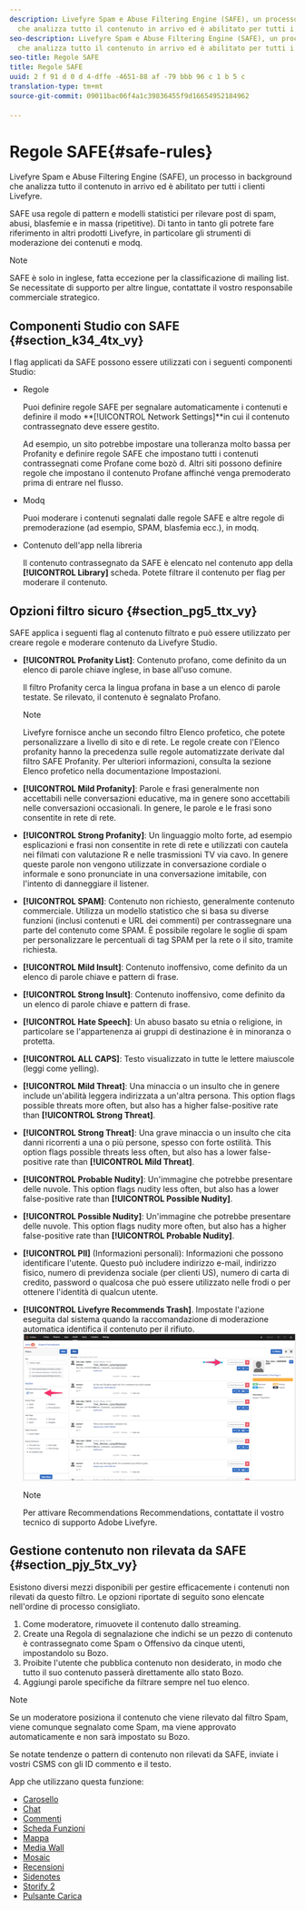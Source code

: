 ```yaml
---
description: Livefyre Spam e Abuse Filtering Engine (SAFE), un processo in background
  che analizza tutto il contenuto in arrivo ed è abilitato per tutti i clienti Livefyre.
seo-description: Livefyre Spam e Abuse Filtering Engine (SAFE), un processo in background
  che analizza tutto il contenuto in arrivo ed è abilitato per tutti i clienti Livefyre.
seo-title: Regole SAFE
title: Regole SAFE
uuid: 2 f 91 d 0 d 4-dffe -4651-88 af -79 bbb 96 c 1 b 5 c
translation-type: tm+mt
source-git-commit: 09011bac06f4a1c39836455f9d16654952184962

---
```



# Regole SAFE{#safe-rules}

Livefyre Spam e Abuse Filtering Engine (SAFE), un processo in background che analizza tutto il contenuto in arrivo ed è abilitato per tutti i clienti Livefyre.



SAFE usa regole di pattern e modelli statistici per rilevare post di spam, abusi, blasfemie e in massa (ripetitive). Di tanto in tanto gli potrete fare riferimento in altri prodotti Livefyre, in particolare gli strumenti di moderazione dei contenuti e modq.

>[!NOTE]
>
>SAFE è solo in inglese, fatta eccezione per la classificazione di mailing list. Se necessitate di supporto per altre lingue, contattate il vostro responsabile commerciale strategico.

## Componenti Studio con SAFE {#section_k34_4tx_vy}

I flag applicati da SAFE possono essere utilizzati con i seguenti componenti Studio:

* Regole

   Puoi definire regole SAFE per segnalare automaticamente i contenuti e definire il modo **[!UICONTROL Network Settings]**in cui il contenuto contrassegnato deve essere gestito.

   Ad esempio, un sito potrebbe impostare una tolleranza molto bassa per Profanity e definire regole SAFE che impostano tutti i contenuti contrassegnati come Profane come bozò d. Altri siti possono definire regole che impostano il contenuto Profane affinché venga premoderato prima di entrare nel flusso.

* Modq

   Puoi moderare i contenuti segnalati dalle regole SAFE e altre regole di premoderazione (ad esempio, SPAM, blasfemia ecc.), in modq.

* Contenuto dell'app nella libreria

   Il contenuto contrassegnato da SAFE è elencato nel contenuto app della **[!UICONTROL Library]** scheda. Potete filtrare il contenuto per flag per moderare il contenuto.

## Opzioni filtro sicuro {#section_pg5_ttx_vy}

SAFE applica i seguenti flag al contenuto filtrato e può essere utilizzato per creare regole e moderare contenuto da Livefyre Studio.

* **[!UICONTROL Profanity List]**: Contenuto profano, come definito da un elenco di parole chiave inglese, in base all'uso comune.

   Il filtro Profanity cerca la lingua profana in base a un elenco di parole testate. Se rilevato, il contenuto è segnalato Profano.

   >[!NOTE]
   >
   >Livefyre fornisce anche un secondo filtro Elenco profetico, che potete personalizzare a livello di sito e di rete. Le regole create con l'Elenco profanity hanno la precedenza sulle regole automatizzate derivate dal filtro SAFE Profanity. Per ulteriori informazioni, consulta la sezione Elenco profetico nella documentazione Impostazioni.

* **[!UICONTROL Mild Profanity]**: Parole e frasi generalmente non accettabili nelle conversazioni educative, ma in genere sono accettabili nelle conversazioni occasionali. In genere, le parole e le frasi sono consentite in rete di rete.
* **[!UICONTROL Strong Profanity]**: Un linguaggio molto forte, ad esempio esplicazioni e frasi non consentite in rete di rete e utilizzati con cautela nei filmati con valutazione R e nelle trasmissioni TV via cavo. In genere queste parole non vengono utilizzate in conversazione cordiale o informale e sono pronunciate in una conversazione imitabile, con l'intento di danneggiare il listener.
* **[!UICONTROL SPAM]**: Contenuto non richiesto, generalmente contenuto commerciale. Utilizza un modello statistico che si basa su diverse funzioni (inclusi contenuti e URL dei commenti) per contrassegnare una parte del contenuto come SPAM. È possibile regolare le soglie di spam per personalizzare le percentuali di tag SPAM per la rete o il sito, tramite richiesta.
* **[!UICONTROL Mild Insult]**: Contenuto inoffensivo, come definito da un elenco di parole chiave e pattern di frase.
* **[!UICONTROL Strong Insult]**: Contenuto inoffensivo, come definito da un elenco di parole chiave e pattern di frase.
* **[!UICONTROL Hate Speech]**: Un abuso basato su etnia o religione, in particolare se l'appartenenza ai gruppi di destinazione è in minoranza o protetta.
* **[!UICONTROL ALL CAPS]**: Testo visualizzato in tutte le lettere maiuscole (leggi come yelling).
* **[!UICONTROL Mild Threat]**: Una minaccia o un insulto che in genere include un'abilità leggera indirizzata a un'altra persona. This option flags possible threats more often, but also has a higher false-positive rate than **[!UICONTROL Strong Threat]**.

* **[!UICONTROL Strong Threat]**: Una grave minaccia o un insulto che cita danni ricorrenti a una o più persone, spesso con forte ostilità. This option flags possible threats less often, but also has a lower false-positive rate than **[!UICONTROL Mild Threat]**.

* **[!UICONTROL Probable Nudity]**: Un'immagine che potrebbe presentare delle nuvole. This option flags nudity less often, but also has a lower false-positive rate than **[!UICONTROL Possible Nudity]**.

* **[!UICONTROL Possible Nudity]**: Un'immagine che potrebbe presentare delle nuvole. This option flags nudity more often, but also has a higher false-positive rate than **[!UICONTROL Probable Nudity]**.

* **[!UICONTROL PII]** (Informazioni personali): Informazioni che possono identificare l'utente. Questo può includere indirizzo e-mail, indirizzo fisico, numero di previdenza sociale (per clienti US), numero di carta di credito, password o qualcosa che può essere utilizzato nelle frodi o per ottenere l'identità di qualcun utente.
* **[!UICONTROL Livefyre Recommends Trash]**. Impostate l'azione eseguita dal sistema quando la raccomandazione di moderazione automatica identifica il contenuto per il rifiuto. ![](assets/mod_reco1.png)

   >[!NOTE]
   >
   >Per attivare Recommendations Recommendations, contattate il vostro tecnico di supporto Adobe Livefyre.

## Gestione contenuto non rilevata da SAFE {#section_pjy_5tx_vy}

Esistono diversi mezzi disponibili per gestire efficacemente i contenuti non rilevati da questo filtro. Le opzioni riportate di seguito sono elencate nell'ordine di processo consigliato.

1. Come moderatore, rimuovete il contenuto dallo streaming.
1. Create una Regola di segnalazione che indichi se un pezzo di contenuto è contrassegnato come Spam o Offensivo da cinque utenti, impostandolo su Bozo.
1. Proibite l'utente che pubblica contenuto non desiderato, in modo che tutto il suo contenuto passerà direttamente allo stato Bozo.
1. Aggiungi parole specifiche da filtrare sempre nel tuo elenco.

>[!NOTE]
>
>Se un moderatore posiziona il contenuto che viene rilevato dal filtro Spam, viene comunque segnalato come Spam, ma viene approvato automaticamente e non sarà impostato su Bozo.

Se notate tendenze o pattern di contenuto non rilevati da SAFE, inviate i vostri CSMS con gli ID commento e il testo.



App che utilizzano questa funzione:

* [Carosello](/help/using/c-about-apps/c-carousel-app/c-carousel-app.md#c_carousel_app)
* [Chat](/help/using/c-about-apps/c-chat-app/c-chat-app.md#c_chat_app)
* [Commenti](/help/using/c-about-apps/c-comments/c-comments.md)
* [Scheda Funzioni](/help/using/c-about-apps/c-feature-card-app/c-feature-card-app.md#c_feature_card_app)
* [Mappa](/help/using/c-about-apps/c-map-app/c-map-app.md#c_map_app)
* [Media Wall](/help/using/c-about-apps/c-media-wall-app/c-media-wall-app.md#c_media_wall_app)
* [Mosaic](/help/using/c-about-apps/c-mosaic-app/c-mosaic-app.md#c_mosaic_app)
* [Recensioni](/help/using/c-about-apps/c-reviews-app/c-reviews-app.md#c_reviews_app)
* [Sidenotes](/help/using/c-about-apps/c-sidenotes-app/c-sidenotes-app.md#c_sidenotes_app)
* [Storify 2](/help/using/c-about-apps/c-storify2/c-storify2.md#c_storify2)
* [Pulsante Carica](/help/using/c-about-apps/c-upload-button-app/c-upload-button-app.md#c_upload_button_app)

